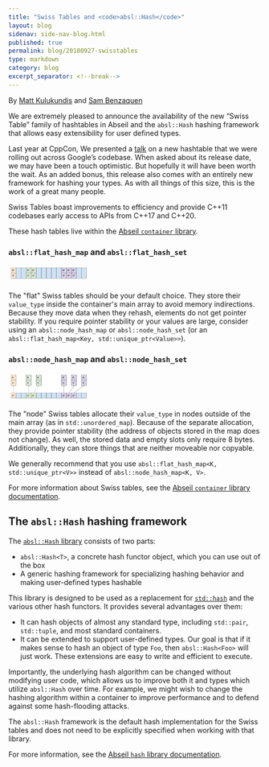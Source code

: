 ```yaml
---
title: "Swiss Tables and <code>absl::Hash</code>"
layout: blog
sidenav: side-nav-blog.html
published: true
permalink: blog/20180927-swisstables
type: markdown
category: blog
excerpt_separator: <!--break-->
---
```


By [Matt Kulukundis](mailto:kfm@google.com) and
[Sam Benzaquen](mailto:sbenza@google.com)

We are extremely pleased to announce the availability of the new “Swiss Table” 
family of hashtables in Abseil and the `absl::Hash` hashing framework that 
allows easy extensibility for user defined types.

Last year at CppCon, We presented a [talk][cppcon-talk] on a new hashtable that
we were rolling out across Google’s codebase. When asked about its release 
date, we may have been a touch optimistic. But hopefully it will have been 
worth the wait. As an added bonus, this release also comes with an entirely new 
framework for hashing your types. As with all things of this size, this is the 
work of a great many people.

<!--break-->

Swiss Tables boast improvements to efficiency and provide C++11 codebases early
access to APIs from C++17 and C++20.

These hash tables live within the [Abseil `container` library][container-link].

### `absl::flat_hash_map` and `absl::flat_hash_set`

<img src="/img/flat_hash_map.svg" style="margin:5px;width:30%"
  alt="Flat Hash Map Memory Layout"/>

The "flat" Swiss tables should be your default choice. They store their 
`value_type` inside the container's main array to avoid memory indirections. 
Because they move data when they rehash, elements do not get pointer stability. 
If you require pointer stability or your values are large, consider using an
`absl::node_hash_map` or `absl::node_hash_set` (or an
`absl::flat_hash_map<Key, std::unique_ptr<Value>>`).

### `absl::node_hash_map` and `absl::node_hash_set`

<img src="/img/node_hash_map.svg" style="margin:5px;width:30%"
  alt="Node Hash Map Memory Layout"/>

The "node" Swiss tables allocate their `value_type` in nodes outside of the 
main array (as in `std::unordered_map`). Because of the separate allocation,
they provide pointer stability (the address of objects stored in the map does
not change). As well, the stored data and empty slots only require 8 bytes. 
Additionally, they can store things that are neither moveable nor copyable.

We generally recommend that you use
`absl::flat_hash_map<K, std::unique_ptr<V>>` instead of
`absl::node_hash_map<K, V>`.

For more information about Swiss tables, see the
[Abseil `container` library documentation][container-docs].
	
## The `absl::Hash` hashing framework

The [`absl::Hash` library][hash-link] consists of two parts:

*   `absl::Hash<T>`, a concrete hash functor object, which you can use out of 
	the box
*   A generic hashing framework for specializing hashing behavior and making user-defined types hashable

This library is designed to be used as a replacement for 
[`std::hash`][std-hash] and the various other hash functors. It provides
several advantages over them:

*   It can hash objects of almost any standard type, including `std::pair`, 
    `std::tuple`, and most standard containers.
*   It can be extended to support user-defined types. Our goal is that if it 
    makes sense to hash an object of type `Foo`, then `absl::Hash<Foo>` will 
	just work. These extensions are easy to write and efficient to execute.

Importantly, the underlying hash algorithm can be changed without modifying
user code, which allows us to improve both it and types which utilize 
`absl::Hash` over time. For example, we might wish to change the hashing 
algorithm within a container to improve performance and to defend against some
hash-flooding attacks.

The `absl::Hash` framework is the default hash implementation for the Swiss 
tables and does not need to be explicitly specified when working with that 
library.

For more information, see the [Abseil `hash` library documentation][hash-docs].


[cppcon-talk]: https://www.youtube.com/watch?v=ncHmEUmJZf4&t=3s
[std-hash]: https://en.cppreference.com/w/cpp/utility/hash
[container-link]: https://github.com/abseil/abseil-cpp/tree/master/absl/container
[hash-link]: https://github.com/abseil/abseil-cpp/tree/master/absl/hash
[hash-docs]: http://abseil.io/docs/cpp/guides/hash
[container-docs]: http://abseil.io/docs/cpp/guides/container
